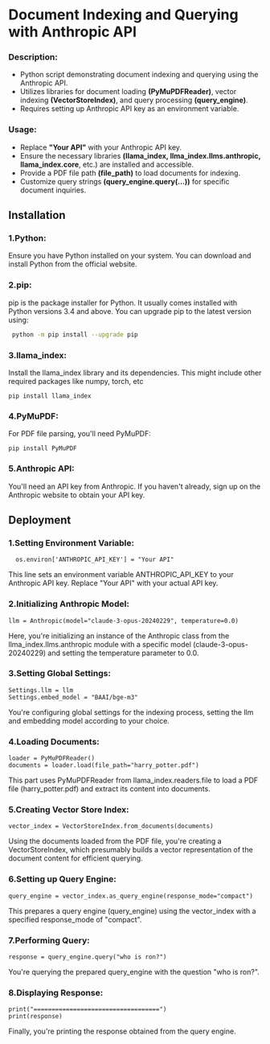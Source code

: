 
# Document Indexing and Querying with Anthropic API

### Description:
* Python script demonstrating document indexing and querying using the Anthropic API.
* Utilizes libraries for document loading **(PyMuPDFReader)**, vector indexing **(VectorStoreIndex)**, and query processing **(query_engine)**.
* Requires setting up Anthropic API key as an environment variable.
### Usage:
* Replace **"Your API"** with your Anthropic API key.
* Ensure the necessary libraries **(llama_index, llma_index.llms.anthropic, llama_index.core**, etc.) are installed and accessible.
* Provide a PDF file path **(file_path)** to load documents for indexing.
* Customize query strings **(query_engine.query(...))** for specific document inquiries.


## Installation

### 1.Python:
Ensure you have Python installed on your system. You can download and install Python from the official website.

### 2.pip:
pip is the package installer for Python. It usually comes installed with Python versions 3.4 and above. You can upgrade pip to the latest version using:
```bash
 python -m pip install --upgrade pip
```

### 3.llama_index:
Install the llama_index library and its dependencies. This might include other required packages like numpy, torch, etc
```
pip install llama_index
```

### 4.PyMuPDF:
For PDF file parsing, you'll need PyMuPDF:
```
pip install PyMuPDF
```

### 5.Anthropic API:
You'll need an API key from Anthropic. If you haven't already, sign up on the Anthropic website to obtain your API key.

    
## Deployment

### 1.Setting Environment Variable:

```
  os.environ['ANTHROPIC_API_KEY'] = "Your API"

```
This line sets an environment variable ANTHROPIC_API_KEY to your Anthropic API key. Replace "Your API" with your actual API key.

### 2.Initializing Anthropic Model:
```
llm = Anthropic(model="claude-3-opus-20240229", temperature=0.0)
```
Here, you're initializing an instance of the Anthropic class from the llma_index.llms.anthropic module with a specific model (claude-3-opus-20240229) and setting the temperature parameter to 0.0.

### 3.Setting Global Settings:
```
Settings.llm = llm
Settings.embed_model = "BAAI/bge-m3"
```
You're configuring global settings for the indexing process, setting the llm and embedding model according to your choice.

### 4.Loading Documents:
```
loader = PyMuPDFReader()
documents = loader.load(file_path="harry_potter.pdf")
```
This part uses PyMuPDFReader from llama_index.readers.file to load a PDF file (harry_potter.pdf) and extract its content into documents.

### 5.Creating Vector Store Index:
```
vector_index = VectorStoreIndex.from_documents(documents)
```
Using the documents loaded from the PDF file, you're creating a VectorStoreIndex, which presumably builds a vector representation of the document content for efficient querying.

### 6.Setting up Query Engine:
```
query_engine = vector_index.as_query_engine(response_mode="compact")
```
This prepares a query engine (query_engine) using the vector_index with a specified response_mode of "compact".

### 7.Performing Query:
```
response = query_engine.query("who is ron?")
```
You're querying the prepared query_engine with the question "who is ron?".

### 8.Displaying Response:
```
print("===================================")
print(response)
```
Finally, you're printing the response obtained from the query engine.